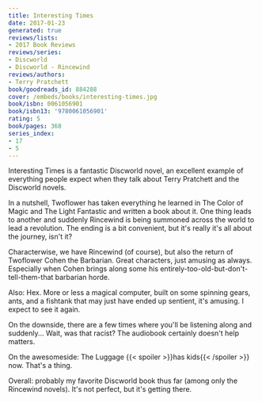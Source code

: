 ```yaml
---
title: Interesting Times
date: 2017-01-23
generated: true
reviews/lists:
- 2017 Book Reviews
reviews/series:
- Discworld
- Discworld - Rincewind
reviews/authors:
- Terry Pratchett
book/goodreads_id: 884288
cover: /embeds/books/interesting-times.jpg
book/isbn: 0061056901
book/isbn13: '9780061056901'
rating: 5
book/pages: 368
series_index:
- 17
- 5
---
```

Interesting Times is a fantastic Discworld novel, an excellent example of everything people expect when they talk about Terry Pratchett and the Discworld novels.  

In a nutshell, Twoflower has taken everything he learned in The Color of Magic and The Light Fantastic and written a book about it. One thing leads to another and suddenly Rincewind is being summoned across the world to lead a revolution. The ending is a bit convenient, but it's really it's all about the journey, isn't it?  

<!--more-->

Characterwise, we have Rincewind (of course), but also the return of Twoflower Cohen the Barbarian. Great characters, just amusing as always. Especially when Cohen brings along some his entirely-too-old-but-don't-tell-them-that barbarian horde.  

Also: Hex. More or less a magical computer, built on some spinning gears, ants, and a fishtank that may just have ended up sentient, it's amusing. I expect to see it again.  

On the downside, there are a few times where you'll be listening along and suddenly... Wait, was that racist? The audiobook certainly doesn't help matters.  

On the awesomeside: The Luggage  {{< spoiler >}}has kids{{< /spoiler >}} now. That's a thing.  

Overall: probably my favorite Discworld book thus far (among only the Rincewind novels). It's not perfect, but it's getting there.